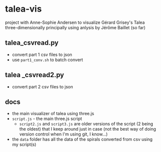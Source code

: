 # talea-vis

project with Anne-Sophie Andersen to visualize Gérard Grisey's Talea three-dimensionally principally using anlysis by Jérôme Baillet (so far)

## talea_csvread.py
- convert part 1 csv files to json
- use `part1_conv.sh` to batch convert

## talea _csvread2.py
- convert part 2 csv files to json

## docs
- the main visualizer of talea using three.js
- `script.js` - the main three.js script
    - `script2.js` and `script3.js` are older versions of the script (2 being the oldest) that I keep around just in case (not the best way of doing version control when I'm using git, I know...)
- the `data` folder has all the data of the spirals converted from csv using my script(s)   
